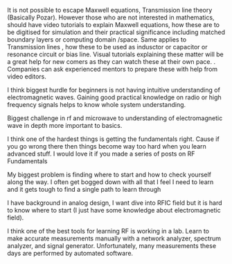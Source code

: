 It is not possible to escape Maxwell equations, Transmission line theory (Basically Pozar). However those who are not interested in mathematics, should have video tutorials to explain Maxwell equations, how these are to be digitised for simulation and their practical significance including matched boundary layers or computing domain /space. Same applies to Transmission lines , how these to be used as indusctor or capacitor or resonance circuit or bias line. Visual tutorials explaining these matter will be a great help for new comers as they can watch these at their own pace. . Companies can ask experienced mentors to prepare these with help from video editors.

I think biggest hurdle for beginners is not having intuitive understanding of electromagnetic waves. Gaining good practical knowledge on radio or high frequency signals helps to know whole system understanding.

Biggest challenge in rf and microwave to understanding of electromagnetic wave in depth more important to basics.

I think one of the hardest things is getting the fundamentals right. Cause if you go wrong there then things become way too hard when you learn advanced stuff. I would love it if you made a series of posts on RF Fundamentals

My biggest problem is finding where to start and how to check yourself along the way. I often get bogged down with all that I feel I need to learn and it gets tough to find a single path to learn through

I have background in analog design, I want dive into RFIC field but it is hard to know where to start (I just have some knowledge about electromagnetic field).

I think one of the best tools for learning RF is working in a lab. Learn to make accurate measurements manually with a network analyzer, spectrum analyzer, and signal generator. Unfortunately, many measurements these days are performed by automated software.

